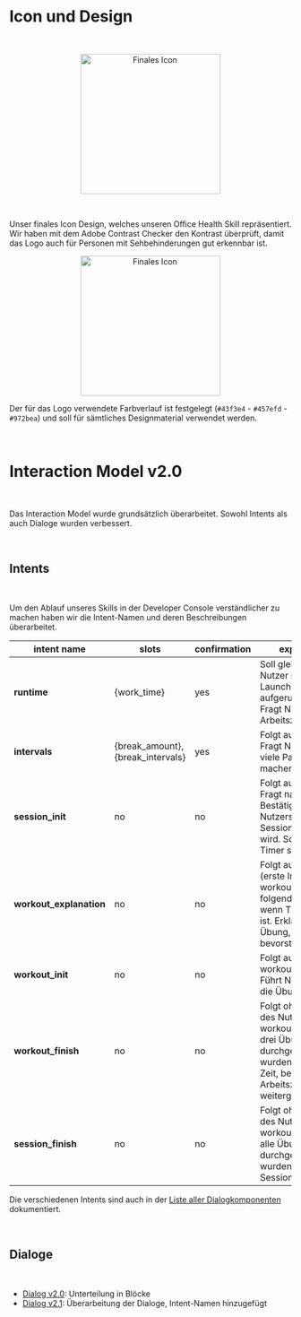 # Icon und Design
<br>

<p align="center">
<img src="https://user-images.githubusercontent.com/85286401/142627388-d76c79d9-93f4-431c-9c8d-f65dab0b2c36.png" alt="Finales Icon" height="250"/>
</p>
<br>

Unser finales Icon Design, welches unseren Office Health Skill repräsentiert. Wir haben mit dem Adobe Contrast Checker den Kontrast überprüft, damit das Logo auch für Personen mit Sehbehinderungen gut erkennbar ist.
<br>

<p align="center">
<img src="https://user-images.githubusercontent.com/85286401/142628260-00c2fc6d-3061-4fbf-b434-f72e75617ad7.png" alt="Finales Icon" height="250"/>
</p>

Der für das Logo verwendete Farbverlauf ist festgelegt (`#43f3e4` - `#457efd` - `#972bea`) und soll für sämtliches Designmaterial verwendet werden.

<br>

# Interaction Model v2.0
<br>

Das Interaction Model wurde grundsätzlich überarbeitet. Sowohl Intents als auch Dialoge wurden verbessert.

<br> 

## Intents
<br>

Um den Ablauf unseres Skills in der Developer Console verständlicher zu machen haben wir die Intent-Namen und deren Beschreibungen überarbeitet.

|**intent name** | **slots** | **confirmation** | **explanation** |
|------------|-------|--------------|-------------|
| **runtime** | {work_time} | yes | Soll gleich vom Nutzer nach LaunchRequest aufgerufen werden. Fragt Nutzer nach Arbeitszeit. |
| **intervals** | {break_amount}, {break_intervals} | yes | Folgt auf runtime. Fragt Nutzer wie viele Pausen er machen möchte. |
| **session_init** | no | no | Folgt auf intervals. Fragt nach letzter Bestätigung des Nutzers, bevor die Session gestartet wird. Soll auch den Timer starten. |
| **workout_explanation** | no | no | Folgt auf session_init (erste Intervall) oder workout_finish (alle folgenden Intervalle) wenn Timer vorüber ist. Erklärt Nutzer die Übung, die bevorsteht. |
| **workout_init** | no | no | Folgt auf workout_explanation. Führt Nutzer durch die Übung. |
| **workout_finish** | no | no | Folgt ohne utterance des Nutzers auf workout_init so bald drei Übungen durchgeführt wurden. Gibt Nutzer Zeit, bevor die Arbeitszeit weitergeht. |
| **session_finish** | no | no | Folgt ohne utterance des Nutzers auf workout_init wenn alle Übungen durchgeführt wurden. Bringt die Session zu Ende. |

Die verschiedenen Intents sind auch in der [Liste aller Dialogkomponenten](https://github.com/ID-Start-Winter21/start-team-10/wiki/Liste-aller-Dialogkomponenten) dokumentiert.

<br>

## Dialoge
<br> 

* [Dialog v2.0](https://github.com/ID-Start-Winter21/start-team-10/files/7571033/Dialoge.docx): Unterteilung in Blöcke
* [Dialog v2.1](https://github.com/ID-Start-Winter21/start-team-10/files/7607673/Dialoge_ver2_1.docx): Überarbeitung der Dialoge, Intent-Namen hinzugefügt


